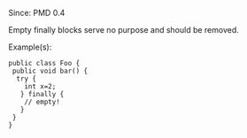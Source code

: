 Since: PMD 0.4

Empty finally blocks serve no purpose and should be removed.

Example(s):
```
public class Foo {
 public void bar() {
  try {
    int x=2;
   } finally {
    // empty!
   }
 }
}
```
